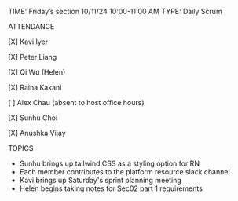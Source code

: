 TIME: Friday’s section 10/11/24 10:00-11:00 AM
TYPE: Daily Scrum

ATTENDANCE

[X] Kavi Iyer

[X] Peter Liang

[X] Qi Wu (Helen)

[X] Raina Kakani

[ ] Alex Chau (absent to host office hours)

[X] Sunhu Choi

[X] Anushka Vijay

TOPICS
- Sunhu brings up tailwind CSS as a styling option for RN
- Each member contributes to the platform resource slack channel
- Kavi brings up Saturday's sprint planning meeting
- Helen begins taking notes for Sec02 part 1 requirements
